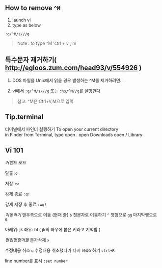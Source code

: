 

## How to remove `^M`

1. launch vi
2. type as below

`:g/^M/s///g`

> Note : to type ^M 'ctrl + v , m `

## 특수문자 제거하기( http://egloos.zum.com/head93/v/554926 )

1. DOS 파일을 Unix에서 읽을 경우 발생하는 ^M를 제거하려면..

2. vi에서 `:g/^M/s///g` 또는 `:%s/^M//g`를 실행한다.
> 참고:  ^M은 Ctrl+V,M으로 입력.


## Tip.terminal 
터미널에서 파인더 실행하기
To open your current directory in Finder from Terminal, type open .
open Downloads
open / Library

## Vi 101
 
*커맨드 모드*

탈출`:q` 

저장  `:w` 

강제 종료  `:q!` 

강제 저장 후 종료 `:wq!`


*이동하기*
맨우측으로 이동 (현재 줄) `$`
첫문자로 이동하기  `^`
첫행으로 `gg`
마지막행으로 `G`

아래위: jk
좌우: hl  ( jk의 좌우에 붙은 키라고 기억함 )

*편집명령어들*
문자삭제 `x` 

수정내용 취소 `u` 
수정내용 취소했다가 다시 redo 하기  `ctrl+R` 
 
line number를 표시 `:set number`



 

